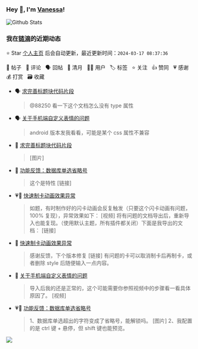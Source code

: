 ### Hey 👋, I'm [Vanessa](http://vanessa.b3log.org/)!

![Github Stats](https://github-readme-stats.vercel.app/api?username=Vanessa219&show_icons=true)

<!--events start -->

### 我在[链滴](https://ld246.com)的近期动态

⭐️ Star [个人主页](https://github.com/Vanessa219/Vanessa219) 后会自动更新，最近更新时间：`2024-03-17 08:37:36`

📝 帖子 &nbsp; 💬 评论 &nbsp; 🗣 回帖 &nbsp; 🌙 清月 &nbsp; 👨‍💻 用户 &nbsp; 🏷️ 标签 &nbsp; ⭐️ 关注 &nbsp; 👍 赞同 &nbsp; 💗 感谢 &nbsp; 💰 打赏 &nbsp; 🗃 收藏

* 🗣 [求完善标题块代码片段](https://ld246.com/article/1710405544315/comment/1710518968064#comments)

  > @88250 看一下这个文档怎么没有 type 属性
* 🗣 [关于手机端自定义表情的问题](https://ld246.com/article/1710291637770/comment/1710518202093#comments)

  > android 版本发我看看，可能是某个 css 属性不兼容
* 💬 [求完善标题块代码片段](https://ld246.com/article/1710405544315/comment/1710518138436#comments)

  > [图片]
* 💬 [功能反馈：数据库单选省略号](https://ld246.com/article/1710467596237/comment/1710517989654#comments)

  > 这个是特性 [链接]
* 💗📝 [快速制卡动画效果异常](https://ld246.com/article/1710482199539)

  > 如题，有时制作好的闪卡动画会反复触发（只要这个闪卡动画有问题，100% 复现），异常效果如下： [视频] 将有问题的文档导出后，重新导入也能复现。（使用默认主题，所有插件都关闭）下面是我导出的文档： [链接]
* 💬 [快速制卡动画效果异常](https://ld246.com/article/1710482199539/comment/1710517736441#comments)

  > 感谢反馈，下个版本修复 [链接] 有问题的卡可以取消制卡后再制卡，或者删除 style 后随便输入一点内容。
* 💬 [关于手机端自定义表情的问题](https://ld246.com/article/1710291637770/comment/1710515443676#comments)

  > 导入后我的还是正常的，这个可能需要你参照视频中的步骤看一看具体原因了。 [视频]
* 💗📝 [功能反馈：数据库单选省略号](https://ld246.com/article/1710467596237)

  > 1、数据库单选超出的字符变成了省略号，能解锁吗。 [图片] 2、我配置的是 ctrl 键 + 悬停，但 shift 键也能预览。


<!--events end -->

<a title="Hits" target="_blank" href="https://github.com/Vanessa219/Vanessa219"><img src="https://hits.b3log.org/Vanessa219/Vanessa219.svg"></a>
